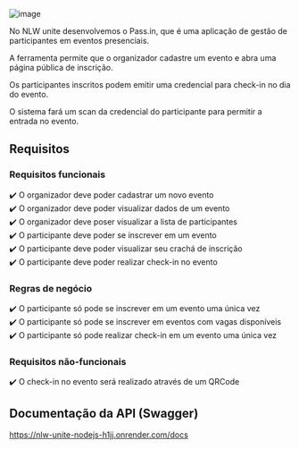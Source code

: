 ![image](https://github.com/alewebcode/nlw-unite-nodejs/assets/2896461/e3b36ee6-863b-4fba-a15a-9d7b3e284efe)

No NLW unite desenvolvemos o Pass.in, que é uma aplicação de gestão de participantes em eventos presenciais.

A ferramenta permite que o organizador cadastre um evento e abra uma página pública de inscrição.

Os participantes inscritos podem emitir uma credencial para check-in no dia do evento.

O sistema fará um scan da credencial do participante para permitir a entrada no evento.

## Requisitos

<h3>Requisitos funcionais</h3>
✔️ O organizador deve poder cadastrar um novo evento<br/>
✔️ O organizador deve poder visualizar dados de um evento<br/>
✔️ O organizador deve poser visualizar a lista de participantes<br/>
✔️ O participante deve poder se inscrever em um evento<br/>
✔️ O participante deve poder visualizar seu crachá de inscrição<br/>
✔️ O participante deve poder realizar check-in no evento

<h3>Regras de negócio</h3>
✔️ O participante só pode se inscrever em um evento uma única vez<br/>
✔️ O participante só pode se inscrever em eventos com vagas disponíveis<br/>
✔️ O participante só pode realizar check-in em um evento uma única vez<br/>

<h3>Requisitos não-funcionais</h3>
✔️ O check-in no evento será realizado através de um QRCode

## Documentação da API (Swagger)
https://nlw-unite-nodejs-h1jj.onrender.com/docs
